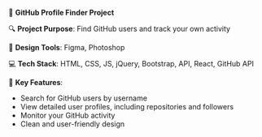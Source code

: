 🚀 **GitHub Profile Finder Project**

🔍 **Project Purpose**: Find GitHub users and track your own activity

🎨 **Design Tools**: Figma, Photoshop

💻 **Tech Stack**: HTML, CSS, JS, jQuery, Bootstrap, API, React, GitHub API

🚀 **Key Features**:

- Search for GitHub users by username
- View detailed user profiles, including repositories and followers
- Monitor your GitHub activity
- Clean and user-friendly design

